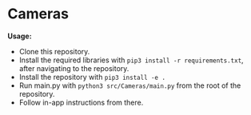 # Cameras

**Usage:**

* Clone this repository.
* Install the required libraries with `pip3 install -r requirements.txt`, after navigating to the repository.
* Install the repository with `pip3 install -e .`
* Run main.py with `python3 src/Cameras/main.py` from the root of the repository.
* Follow in-app instructions from there.
